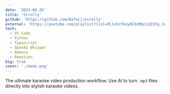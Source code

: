```yaml
---
date: '2023-04-26'
title: 'Scrolly'
github: 'https://github.com/Nafeij/scrolly'
external: 'https://youtube.com/playlist?list=PLlohcFkey0CXnMqcs3Z3Yg_cWFbcjOPZJ'
tech:
  - VS Code
  - Python
  - Typescript
  - OpenAI Whisper
  - Demucs
  - Remotion
big: true
cover: './demo.png'
---
```


The ultimate karaoke video production workflow. Use AI to turn `.mp3` files directly into stylish karaoke videos.